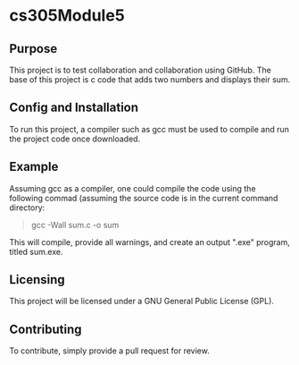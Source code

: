 # cs305Module5

## Purpose
This project is to test collaboration and collaboration using GitHub. The base of this project is c code that adds two numbers and displays their sum.

## Config and Installation
To run this project, a compiler such as gcc must be used to compile and run the project code once downloaded.

## Example
Assuming gcc as a compiler, one could compile the code using the following commad (assuming the source code is in the current command directory:

> gcc -Wall sum.c -o sum

This will compile, provide all warnings, and create an output ".exe" program, titled sum.exe.

## Licensing
This project will be licensed under a GNU General Public License (GPL).

## Contributing
To contribute, simply provide a pull request for review.
